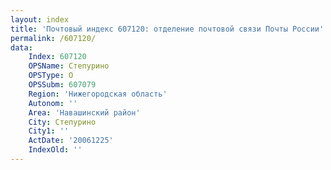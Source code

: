```yaml
---
layout: index
title: 'Почтовый индекс 607120: отделение почтовой связи Почты России'
permalink: /607120/
data:
    Index: 607120
    OPSName: Степурино
    OPSType: О
    OPSSubm: 607079
    Region: 'Нижегородская область'
    Autonom: ''
    Area: 'Навашинский район'
    City: Степурино
    City1: ''
    ActDate: '20061225'
    IndexOld: ''
---
```

